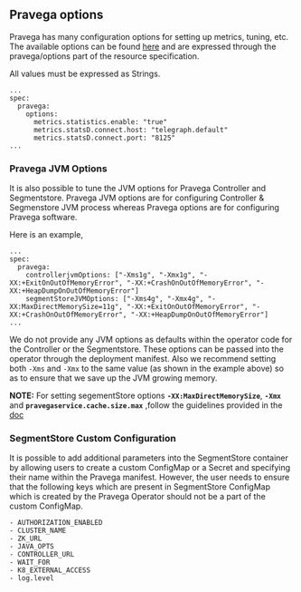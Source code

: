 ## Pravega options

Pravega has many configuration options for setting up metrics, tuning, etc. The available options can be found [here](https://github.com/pravega/pravega/blob/master/config/config.properties) and are expressed through the pravega/options part of the resource specification.

All values must be expressed as Strings.

```
...
spec:
  pravega:
    options:
      metrics.statistics.enable: "true"
      metrics.statsD.connect.host: "telegraph.default"
      metrics.statsD.connect.port: "8125"
...
```
### Pravega JVM Options

It is also possible to tune the JVM options for Pravega Controller and Segmentstore. Pravega JVM options are for configuring Controller & Segmenstore JVM process whereas Pravega options are for configuring Pravega software.

Here is an example,
```
...
spec:
  pravega:
    controllerjvmOptions: ["-Xms1g", "-Xmx1g", "-XX:+ExitOnOutOfMemoryError", "-XX:+CrashOnOutOfMemoryError", "-XX:+HeapDumpOnOutOfMemoryError"]
    segmentStoreJVMOptions: ["-Xms4g", "-Xmx4g", "-XX:MaxDirectMemorySize=11g", "-XX:+ExitOnOutOfMemoryError", "-XX:+CrashOnOutOfMemoryError", "-XX:+HeapDumpOnOutOfMemoryError"]
...
```
We do not provide any JVM options as defaults within the operator code for the Controller or the Segmentstore. These options can be passed into the operator through the deployment manifest. Also we recommend setting both `-Xms` and `-Xmx` to the same value (as shown in the example above) so as to ensure that we save up the JVM growing memory.

**NOTE:** For setting segementStore options **`-XX:MaxDirectMemorySize`**, **`-Xmx`** and **`pravegaservice.cache.size.max`** ,follow the guidelines provided in the [doc](https://github.com/pravega/pravega/blob/master/documentation/src/docs/admin-guide/segmentstore-memory.md)

### SegmentStore Custom Configuration

It is possible to add additional parameters into the SegmentStore container by allowing users to create a custom ConfigMap or a Secret and specifying their name within the Pravega manifest. However, the user needs to ensure that the following keys which are present in SegmentStore ConfigMap which is created by the Pravega Operator should not be a part of the custom ConfigMap.

```
- AUTHORIZATION_ENABLED
- CLUSTER_NAME
- ZK_URL
- JAVA_OPTS
- CONTROLLER_URL
- WAIT_FOR
- K8_EXTERNAL_ACCESS
- log.level
```
